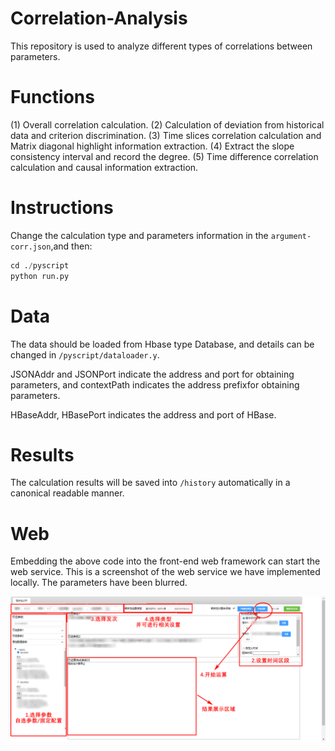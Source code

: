# Correlation-Analysis
This repository is used to analyze different types of correlations between parameters.

# Functions
(1) Overall correlation calculation.
(2) Calculation of deviation from historical data and criterion discrimination.
(3) Time slices correlation calculation and Matrix diagonal highlight information extraction.
(4) Extract the slope consistency interval and record the degree.
(5) Time difference correlation calculation and causal information extraction.

# Instructions

Change the calculation type and parameters information in the `argument-corr.json`,and then:

```python
cd ./pyscript
python run.py
```


# Data
The data should be loaded from Hbase type Database, and details can be changed in `/pyscript/dataloader.y`. 

JSONAddr and JSONPort indicate the address and port for obtaining parameters, and contextPath indicates the address prefixfor obtaining parameters. 

HBaseAddr, HBasePort indicates the address and port of HBase.

# Results
The calculation results will be saved into `/history` automatically in a canonical readable manner.

# Web

Embedding the above code into the front-end web framework can start the web service. This is a screenshot of the web service we have implemented locally. The parameters have been blurred.

![image-20220622151447458](README.assets/image-20220622151447458.png)